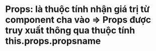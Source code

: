 # Props: là thuộc tính nhận giá trị từ component cha vào => Props được truy xuất thông qua thuộc tính this.props.propsname
